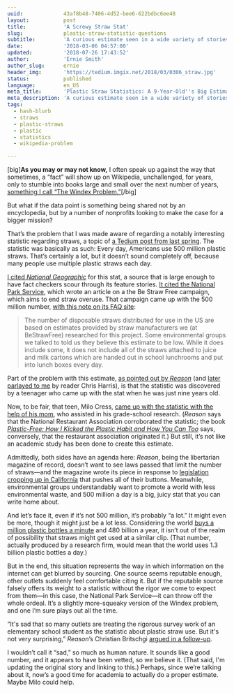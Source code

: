 ```yaml
---
uuid:             43af8b48-7406-4d52-bee6-622bdbc6ee48
layout:           post
title:            'A Screwy Straw Stat'
slug:             plastic-straw-statistic-questions
subtitle:         'A curious estimate seen in a wide variety of stories about plastic straws was uncovered by a 9-year-old. How big of a problem is that?'
date:             '2018-03-06 04:57:00'
updated:          '2018-07-26 17:43:52'
author:           'Ernie Smith'
author_slug:      ernie
header_img:       'https://tedium.imgix.net/2018/03/0306_straw.jpg'
status:           published
language:         en_US
meta_title:       'Plastic Straw Statistics: A 9-Year-Old''s Big Estimate'
meta_description: 'A curious estimate seen in a wide variety of stories about plastic straws was uncovered by a 9-year-old. How big of a problem is that?'
tags:
  - hash-blurb
  - straws
  - plastic-straws
  - plastic
  - statistics
  - wikipedia-problem

---
```


[big]**As you may or may not know,** I often speak up against the way that sometimes, a “fact” will show up on Wikipedia, unchallenged, for years, only to stumble into books large and small over the next number of years, [something I call “The Windex Problem.”](https://tedium.co/2017/07/17/information-literacy-students-problem/)[/big]

But what if the data point is something being shared not by an encyclopedia, but by a number of nonprofits looking to make the case for a bigger mission?

That’s the problem that I was made aware of regarding a notably interesting statistic regarding straws, a topic of [a Tedium post from last spring](https://tedium.co/2017/06/06/plastic-straw-sustainability-problems/). The statistic was basically as such: Every day, Americans use 500 million plastic straws. That’s certainly a lot, but it doesn’t sound completely off, because many people use multiple plastic straws each day.

[I cited *National Geographic*](https://news.nationalgeographic.com/2017/04/plastic-straws-ocean-trash-environment/) for this stat, a source that is large enough to have fact checkers scour through its feature stories. [It cited the National Park Service](https://www.nps.gov/commercialservices/greenline_straw_free.htm), which wrote an article on a the Be Straw Free campaign, which aims to end straw overuse. That campaign came up with the 500 million number, [with this note on its FAQ site](http://www.ecocycle.org/bestrawfree/faqs):

> The number of disposable straws distributed for use in the US are based on estimates provided by straw manufacturers we (at BeStrawFree) researched for this project. Some environmental groups we talked to told us they believe this estimate to be low. While it does include some, it does not include all of the straws attached to juice and milk cartons which are handed out in school lunchrooms and put into lunch boxes every day.

Part of the problem with this estimate, [as pointed out by *Reason*](http://reason.com/blog/2018/01/25/california-bill-would-criminalize-restau) (and [later parlayed to me](https://twitter.com/stalegum/status/970805196044603392) by reader Chris Harris), is that the statistic was discovered by a teenager who came up with the stat when he was just nine years old.

Now, to be fair, that teen, Milo Cress, [came up with the statistic with the help of his mom](https://books.google.com/books?id=1XkMCAAAQBAJ&pg=PT250), who assisted in his grade-school research. (*Reason* says that the National Restaurant Association corroborated the statistic; the book [*Plastic-Free: How I Kicked the Plastic Habit and How You Can Too*](http://amzn.to/2H9g5h1) says, conversely, that the restaurant association originated it.) But still, it’s not like an academic study has been done to create this estimate.

Admittedly, both sides have an agenda here: *Reason*, being the libertarian magazine of record, doesn’t want to see laws passed that limit the number of straws—and the magazine wrote its piece in response to [legislation cropping up in California](https://www.usatoday.com/story/money/nation-now/2018/01/29/plastic-straws-illegal-unless-requested-under-california-bill/1074610001/) that pushes all of their buttons. Meanwhile, environmental groups understandably want to promote a world with less environmental waste, and 500 million a day is a big, juicy stat that you can write home about.

And let’s face it, even if it’s not 500 million, it’s probably “a lot.” It might even be more, though it might just be a lot less. Considering the world [buys a million plastic bottles a minute](https://www.theguardian.com/environment/2017/jun/28/a-million-a-minute-worlds-plastic-bottle-binge-as-dangerous-as-climate-change) and 480 billion a year, it isn’t out of the realm of possibility that straws might get used at a similar clip. (That number, actually produced by a research firm, would mean that the world uses 1.3 billion plastic bottles a day.)

But in the end, this situation represents the way in which information on the internet can get blurred by sourcing. One source seems reputable enough, other outlets suddenly feel comfortable citing it. But if the reputable source falsely offers its weight to a statistic without the rigor we come to expect from them—in this case, the National Park Service—it can throw off the whole ordeal. It’s a slightly more-squeaky version of the Windex problem, and one I’m sure plays out all the time.

“It's sad that so many outlets are treating the rigorous survey work of an elementary school student as the statistic about plastic straw use. But it's not very surprising,” *Reason*’s Christian Britschgi [argued in a follow-up](https://reason.com/blog/2018/01/26/a-list-of-the-500-million-news-orgs-that).

I wouldn’t call it “sad,” so much as human nature. It sounds like a good number, and it appears to have been vetted, so we believe it. (That said, I'm updating the original story and linking to this.) Perhaps, since we’re talking about it, now’s a good time for academia to actually do a proper estimate. Maybe Milo could help.

